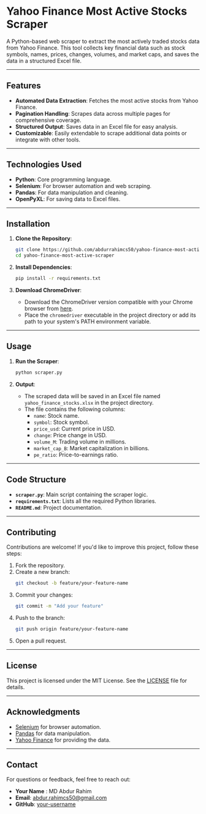 # Yahoo Finance Most Active Stocks Scraper

A Python-based web scraper to extract the most actively traded stocks data from Yahoo Finance. This tool collects key financial data such as stock symbols, names, prices, changes, volumes, and market caps, and saves the data in a structured Excel file.

---

## Features

- **Automated Data Extraction**: Fetches the most active stocks from Yahoo Finance.
- **Pagination Handling**: Scrapes data across multiple pages for comprehensive coverage.
- **Structured Output**: Saves data in an Excel file for easy analysis.
- **Customizable**: Easily extendable to scrape additional data points or integrate with other tools.

---

## Technologies Used

- **Python**: Core programming language.
- **Selenium**: For browser automation and web scraping.
- **Pandas**: For data manipulation and cleaning.
- **OpenPyXL**: For saving data to Excel files.

---

## Installation

1. **Clone the Repository**:
   ```bash
   git clone https://github.com/abdurrahimcs50/yahoo-finance-most-active-scraper.git
   cd yahoo-finance-most-active-scraper
   ```

2. **Install Dependencies**:
   ```bash
   pip install -r requirements.txt
   ```

3. **Download ChromeDriver**:
   - Download the ChromeDriver version compatible with your Chrome browser from [here](https://sites.google.com/chromium.org/driver/).
   - Place the `chromedriver` executable in the project directory or add its path to your system's PATH environment variable.

---

## Usage

1. **Run the Scraper**:
   ```bash
   python scraper.py
   ```

2. **Output**:
   - The scraped data will be saved in an Excel file named `yahoo_finance_stocks.xlsx` in the project directory.
   - The file contains the following columns:
     - `name`: Stock name.
     - `symbol`: Stock symbol.
     - `price_usd`: Current price in USD.
     - `change`: Price change in USD.
     - `volume_M`: Trading volume in millions.
     - `market_cap_B`: Market capitalization in billions.
     - `pe_ratio`: Price-to-earnings ratio.

---

## Code Structure

- **`scraper.py`**: Main script containing the scraper logic.
- **`requirements.txt`**: Lists all the required Python libraries.
- **`README.md`**: Project documentation.

---

## Contributing

Contributions are welcome! If you'd like to improve this project, follow these steps:

1. Fork the repository.
2. Create a new branch:
   ```bash
   git checkout -b feature/your-feature-name
   ```
3. Commit your changes:
   ```bash
   git commit -m "Add your feature"
   ```
4. Push to the branch:
   ```bash
   git push origin feature/your-feature-name
   ```
5. Open a pull request.

---

## License

This project is licensed under the MIT License. See the [LICENSE](LICENSE) file for details.

---

## Acknowledgments

- [Selenium](https://www.selenium.dev/) for browser automation.
- [Pandas](https://pandas.pydata.org/) for data manipulation.
- [Yahoo Finance](https://finance.yahoo.com/) for providing the data.

---

## Contact

For questions or feedback, feel free to reach out:

- **Your Name** : MD Abdur Rahim
- **Email**: abdur.rahimcs50@gmail.com
- **GitHub**: [your-username](https://github.com/abdurrahimcs50)